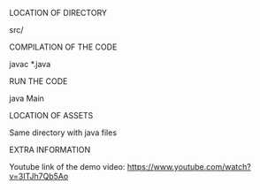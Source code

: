 LOCATION OF DIRECTORY

src/


COMPILATION OF THE CODE

javac *.java



RUN THE CODE

java Main


LOCATION OF ASSETS

Same directory with java files


EXTRA INFORMATION

Youtube link of the demo video: https://www.youtube.com/watch?v=3ITJh7Qb5Ao